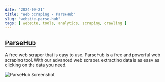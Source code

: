 ```yaml
---
date: "2024-09-21"
title: "Web Scraping - ParseHub"
slug: "website-parse-hub"
tags: [ website, tools, analytics, scraping, crawling ]
---
```




## [ParseHub][1]

A free web scraper that is easy to use. ParseHub is a free and powerful web scraping tool. With our advanced web scraper, extracting data is as easy as clicking on the data you need.

![ParseHub Screenshot][2]



   [1]: https://www.parsehub.com/features
   [2]: https://www.parsehub.com/static/images/howitworks2.png
